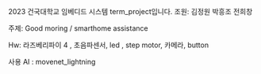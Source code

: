 2023  건국대학교 임베디드 시스템 term_project입니다.
조원:
김정원
박흥조
전희창

주제: Good moring / smarthome assistance

Hw: 라즈베리파이 4 , 초음파센서, led , step motor, 카메라, button

사용 AI : movenet_lightning

